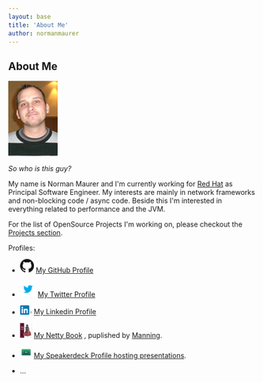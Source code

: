 ```yaml
---
layout: base
title: 'About Me'
author: normanmaurer
---
```

## About Me

<img src="/images/me.JPG" />

*So who is this guy?* 

My name is Norman Maurer and I'm currently working for [Red Hat](http://www.redhat.com) as Principal Software Engineer. My interests are mainly in network frameworks and non-blocking code / async code. Beside this I'm interested in everything related to performance and the JVM. 

For the list of OpenSource Projects I'm working on, please checkout the [Projects section](/projects).

Profiles:

 * <img src="/images/GitHub-Mark-32px.png" alt="My Github Profile" style="width: 28px;"/> [My GitHub Profile](https://github.com/normanmaurer)

 * <img src="/images/twitter-bird-light-bgs.png" alt="My Twitter Profile" style="width: 32px;"/> [My Twitter Profile](https://twitter.com/normanmaurer)

 * <img src="/images/InBug-30px-R.png" alt="My Linkedin Profile" style="width: 24px;"/> [My Linkedin Profile](http://www.linkedin.com/in/normanmaurer)

 * <img src="/images/maurer_cover150.jpg" alt="My Netty Book" style="width: 24px;"/> [My Netty Book](http://manning.com/maurer/) , puplished by [Manning](http://manning.com).

 * <img src="/images/speakerdeck.png" alt="My Presentations" style="width: 24px;"/> [My Speakerdeck Profile hosting presentations](https://speakerdeck.com/normanmaurer).
 * ...
